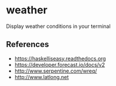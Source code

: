 # weather
Display weather conditions in your terminal



## References

* https://haskelliseasy.readthedocs.org
* https://developer.forecast.io/docs/v2
* http://www.serpentine.com/wreq/
* http://www.latlong.net
